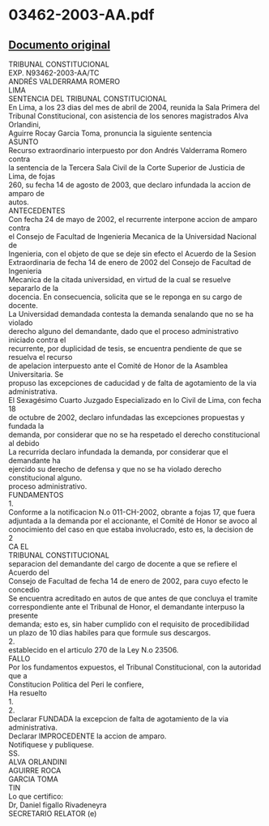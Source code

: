 
03462-2003-AA.pdf
=================
  
[Documento original](https://tc.gob.pe/jurisprudencia/2004/03462-2003-AA.pdf)  
---  
TRIBUNAL CONSTITUCIONAL  
EXP. N93462-2003-AA/TC  
ANDRÉS VALDERRAMA ROMERO  
LIMA  
SENTENCIA DEL TRIBUNAL CONSTITUCIONAL  
En Lima, a los 23 dias del mes de abril de 2004, reunida la Sala Primera del  
Tribunal Constitucional, con asistencia de los senores magistrados Alva Orlandini,  
Aguirre Rocay Garcia Toma, pronuncia la siguiente sentencia  
ASUNTO  
Recurso extraordinario interpuesto por don Andrés Valderrama Romero contra  
la sentencia de la Tercera Sala Civil de la Corte Superior de Justicia de Lima, de fojas  
260, su fecha 14 de agosto de 2003, que declaro infundada la accion de amparo de  
autos.  
ANTECEDENTES  
Con fecha 24 de mayo de 2002, el recurrente interpone accion de amparo contra  
el Consejo de Facultad de Ingenieria Mecanica de la Universidad Nacional de  
Ingenieria, con el objeto de que se deje sin efecto el Acuerdo de la Sesion  
Extraordinaria de fecha 14 de enero de 2002 del Consejo de Facultad de Ingenieria  
Mecanica de la citada universidad, en virtud de la cual se resuelve separarlo de la  
docencia. En consecuencia, solicita que se le reponga en su cargo de docente.  
La Universidad demandada contesta la demanda senalando que no se ha violado  
derecho alguno del demandante, dado que el proceso administrativo iniciado contra el  
recurrente, por duplicidad de tesis, se encuentra pendiente de que se resuelva el recurso  
de apelacion interpuesto ante el Comité de Honor de la Asamblea Universitaria. Se  
propuso las excepciones de caducidad y de falta de agotamiento de la via administrativa.  
El Sexagésimo Cuarto Juzgado Especializado en lo Civil de Lima, con fecha 18  
de octubre de 2002, declaro infundadas las excepciones propuestas y fundada la  
demanda, por considerar que no se ha respetado el derecho constitucional al debido  
La recurrida declaro infundada la demanda, por considerar que el demandante ha  
ejercido su derecho de defensa y que no se ha violado derecho constitucional alguno.  
proceso administrativo.  
FUNDAMENTOS  
1.  
Conforme a la notificacion N.o 011-CH-2002, obrante a fojas 17, que fuera  
adjuntada a la demanda por el accionante, el Comité de Honor se avoco al  
conocimiento del caso en que estaba involucrado, esto es, la decision de  
2  
CA EL  
TRIBUNAL CONSTITUCIONAL  
separacion del demandante del cargo de docente a que se refiere el Acuerdo del  
Consejo de Facultad de fecha 14 de enero de 2002, para cuyo efecto le concedio  
Se encuentra acreditado en autos de que antes de que concluya el tramite  
correspondiente ante el Tribunal de Honor, el demandante interpuso la presente  
demanda; esto es, sin haber cumplido con el requisito de procedibilidad  
un plazo de 10 dias habiles para que formule sus descargos.  
2.  
establecido en el articulo 270 de la Ley N.o 23506.  
FALLO  
Por los fundamentos expuestos, el Tribunal Constitucional, con la autoridad que a  
Constitucion Politica del Peri le confiere,  
Ha resuelto  
1.  
2.  
Declarar FUNDADA la excepcion de falta de agotamiento de la via  
administrativa.  
Declarar IMPROCEDENTE la accion de amparo.  
Notifiquese y publiquese.  
SS.  
ALVA ORLANDINI  
AGUIRRE ROCA  
GARCIA TOMA  
TIN   
Lo que certifico:  
Dr, Daniel figallo Rivadeneyra  
SECRETARIO RELATOR (e)